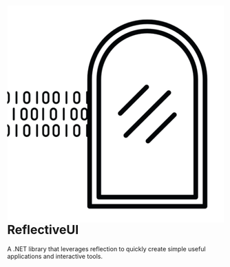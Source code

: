 <img alt="Reflective UI logo image. Binary data flowing into a mirror from the left." src="docs/img/readme/ReflectiveUI_512.png" style="float: right; background: #fff;">

# ReflectiveUI
A .NET library that leverages reflection to quickly create simple useful applications and interactive tools.
